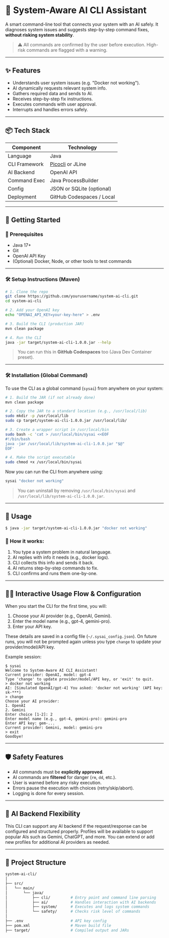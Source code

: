 # 🧠 System-Aware AI CLI Assistant

A smart command-line tool that connects your system with an AI safely. It diagnoses system issues and suggests step-by-step command fixes, **without risking system stability**.

> ⚠️ All commands are confirmed by the user before execution. High-risk commands are flagged with a warning.

---

## ✨ Features

* Understands user system issues (e.g. "Docker not working").
* AI dynamically requests relevant system info.
* Gathers required data and sends to AI.
* Receives step-by-step fix instructions.
* Executes commands with user approval.
* Interrupts and handles errors safely.

---

## 📦 Tech Stack

| Component     | Technology                               |
| ------------- | ---------------------------------------- |
| Language      | Java                                     |
| CLI Framework | [Picocli](https://picocli.info) or JLine |
| AI Backend    | OpenAI API                               |
| Command Exec  | Java ProcessBuilder                      |
| Config        | JSON or SQLite (optional)                |
| Deployment    | GitHub Codespaces / Local                |

---

## 🚀 Getting Started

### 🔧 Prerequisites

* Java 17+
* Git
* OpenAI API Key
* (Optional) Docker, Node, or other tools to test commands

---

### 🛠 Setup Instructions (Maven)

```bash
# 1. Clone the repo
git clone https://github.com/yourusername/system-ai-cli.git
cd system-ai-cli

# 2. Add your OpenAI key
echo "OPENAI_API_KEY=your-key-here" > .env

# 3. Build the CLI (production JAR)
mvn clean package

# 4. Run the CLI
java -jar target/system-ai-cli-1.0.0.jar --help
```

> You can run this in **GitHub Codespaces** too (Java Dev Container preset).

---

### 🛠 Installation (Global Command)

To use the CLI as a global command (`sysai`) from anywhere on your system:

```bash
# 1. Build the JAR (if not already done)
mvn clean package

# 2. Copy the JAR to a standard location (e.g., /usr/local/lib)
sudo mkdir -p /usr/local/lib
sudo cp target/system-ai-cli-1.0.0.jar /usr/local/lib/

# 3. Create a wrapper script in /usr/local/bin
sudo bash -c 'cat > /usr/local/bin/sysai <<EOF
#!/bin/bash
java -jar /usr/local/lib/system-ai-cli-1.0.0.jar "$@"
EOF'

# 4. Make the script executable
sudo chmod +x /usr/local/bin/sysai
```

Now you can run the CLI from anywhere using:

```bash
sysai "docker not working"
```

> You can uninstall by removing `/usr/local/bin/sysai` and `/usr/local/lib/system-ai-cli-1.0.0.jar`.

---

## 🧪 Usage

```bash
$ java -jar target/system-ai-cli-1.0.0.jar "docker not working"
```

### 🧠 How it works:

1. You type a system problem in natural language.
2. AI replies with info it needs (e.g., docker logs).
3. CLI collects this info and sends it back.
4. AI returns step-by-step commands to fix.
5. CLI confirms and runs them one-by-one.

---

## 🧑‍💻 Interactive Usage Flow & Configuration

When you start the CLI for the first time, you will:
1. Choose your AI provider (e.g., OpenAI, Gemini).
2. Enter the model name (e.g., gpt-4, gemini-pro).
3. Enter your API key.

These details are saved in a config file (`~/.sysai_config.json`). On future runs, you will not be prompted again unless you type `change` to update your provider/model/API key.

Example session:

```
$ sysai
Welcome to System-Aware AI CLI Assistant!
Current provider: OpenAI, model: gpt-4
Type 'change' to update provider/model/API key, or 'exit' to quit.
> docker not working
AI: [Simulated OpenAI/gpt-4] You asked: 'docker not working' (API key: sk-***)
> change
Choose your AI provider:
1. OpenAI
2. Gemini
Enter choice [1-2]: 2
Enter model name (e.g., gpt-4, gemini-pro): gemini-pro
Enter API key: gem-...
Current provider: Gemini, model: gemini-pro
> exit
Goodbye!
```

---

## 🛡️ Safety Features

* All commands must be **explicitly approved**.
* AI commands are **filtered** for danger (`rm`, `dd`, etc.).
* User is warned before any risky execution.
* Errors pause the execution with choices (retry/skip/abort).
* Logging is done for every session.

---

## 🔄 AI Backend Flexibility

This CLI can support any AI backend if the request/response can be configured and structured properly. Profiles will be available to support popular AIs such as Gemini, ChatGPT, and more. You can extend or add new profiles for additional AI providers as needed.

---

## 📁 Project Structure

```bash
system-ai-cli/
│
├── src/
│   └── main/
│       └── java/
│           ├── cli/         # Entry point and command line parsing
│           ├── ai/          # Handles interaction with AI backends
│           ├── system/      # Executes and logs system commands
│           └── safety/      # Checks risk level of commands
│
├── .env                     # API key config
├── pom.xml                  # Maven build file
├── target/                  # Compiled output and JARs